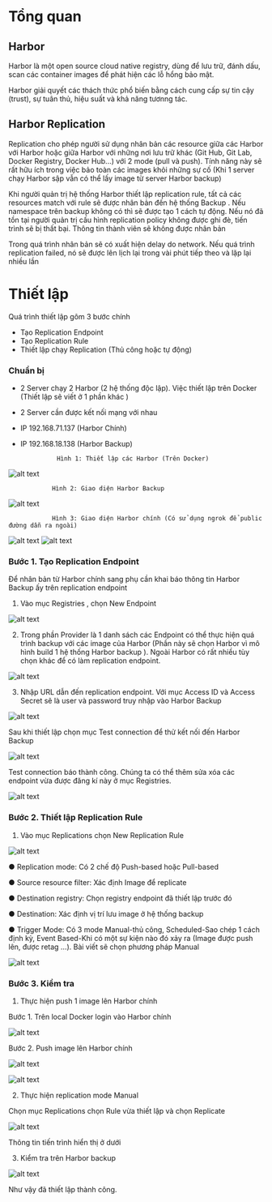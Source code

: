 # Tổng quan 

## Harbor 
Harbor là một open source cloud native registry, dùng để lưu trữ, đánh dấu, scan các container images để phát hiện các lỗ hổng bảo mật.

Harbor giải quyết các thách thức phổ biến bằng cách cung cấp sự tin cậy (trust), sự tuân thủ, hiệu suất và khả năng tươnng tác.

## Harbor Replication
Replication cho phép người sử dụng nhân bản các resource giữa các Harbor với Harbor hoặc giữa Harbor với những nơi lưu trữ khác (Git Hub, Git Lab, Docker Registry, Docker Hub...) với 2 mode (pull và push). Tính năng này sẽ rất hữu ích trong việc bảo toàn các images khỏi những sự cố (Khi 1 server chạy Harbor sập vẫn có thể lấy image từ server Harbor backup) 

Khi người quản trị hệ thống Harbor thiết lập replication rule, tất cả các resources match với rule sẽ được nhân bản đến hệ thống Backup . Nếu namespace trên backup không có thì sẽ được tạo 1 cách tự động. Nếu nó đã tồn tại người quản trị cấu hình replication policy không được ghi đè, tiến trình sẽ bị thất bại. Thông tin thành viên sẽ không được nhân bản


Trong quá trình nhân bản sẽ có xuất hiện delay do network. Nếu quá trình replication failed, nó sẽ được lên lịch lại trong vài phút tiếp theo và lặp lại nhiều lần 

# Thiết lập 

Quá trình thiết lập gôm 3 bước chính 
- Tạo Replication Endpoint 
- Tạo Replication Rule 
- Thiết lập chạy Replication (Thủ công hoặc tự động)

### Chuẩn bị 
- 2 Server chạy 2 Harbor (2 hệ thống độc lập). Việc thiết lập trên Docker (Thiết lập sẽ viết ở 1 phần khác )
- 2 Server cần được kết nối mạng với nhau 
- IP 192.168.71.137 (Harbor Chính)
- IP 192.168.18.138 (Harbor Backup)

				Hình 1: Thiết lập các Harbor (Trên Docker)
![alt text](https://s3-ap-southeast-1.amazonaws.com/kipalog.com/l0uj9ncb1j_image.png)

				Hình 2: Giao diện Harbor Backup 
![alt text](https://s3-ap-southeast-1.amazonaws.com/kipalog.com/58npqgaa2f_image.png)

				Hình 3: Giao diện Harbor chính (Có sử dụng ngrok để public đường dẫn ra ngoài)

![alt text](https://s3-ap-southeast-1.amazonaws.com/kipalog.com/q9afmt4u74_image.png)
![alt text](https://s3-ap-southeast-1.amazonaws.com/kipalog.com/cqwwszcesb_image.png)

### Bước 1. Tạo Replication Endpoint

Để nhân bản từ Harbor chính sang phụ cần khai báo thông tin Harbor Backup ấy trên replication endpoint 

1) Vào mục Registries , chọn New Endpoint

![alt text](https://s3-ap-southeast-1.amazonaws.com/kipalog.com/6hspf2hrzt_image.png)

2) Trong phần Provider là 1 danh sách các Endpoint có thể thực hiện quá trình backup với các image của Harbor (Phần này sẽ chọn Harbor vì mô hình build 1 hệ thống Harbor backup ). Ngoài Harbor có rất nhiều tùy chọn khác để có làm replication endpoint.

![alt text](https://s3-ap-southeast-1.amazonaws.com/kipalog.com/7zads63st3_image.png)

3) Nhập URL dẫn đến replication endpoint. Với mục Access ID và Access Secret sẽ là user và password truy nhập vào Harbor Backup

![alt text](https://s3-ap-southeast-1.amazonaws.com/kipalog.com/ksvfo6uj0v_image.png)

Sau khi thiết lập chọn mục Test connection để thử kết nối đến Harbor Backup

![alt text](https://s3-ap-southeast-1.amazonaws.com/kipalog.com/lbyovtnk6z_image.png)

Test connection báo thành công. Chúng ta có thể thêm sửa xóa các endpoint vừa được đăng kí này ở mục Registries.

![alt text](https://s3-ap-southeast-1.amazonaws.com/kipalog.com/lwos1ex1az_image.png)

### Bước 2. Thiết lập Replication Rule

1) Vào mục Replications chọn New Replication Rule

![alt text](https://s3-ap-southeast-1.amazonaws.com/kipalog.com/jzd01rkcsu_image.png)

●	Replication mode: Có 2 chế độ Push-based hoặc Pull-based 

●	Source resource filter: Xác định Image để replicate

●	Destination registry: Chọn registry endpoint đã thiết lập trước đó 

●	Destination: Xác định vị trí lưu image ở hệ thống backup

●	Trigger Mode: Có 3 mode Manual-thủ công, Scheduled-Sao chép 1 cách định kỳ, Event Based-Khi có một sự kiện nào đó xảy ra (Image được push lên, được retag …). Bài viết sẽ chọn phương pháp Manual

![alt text](https://s3-ap-southeast-1.amazonaws.com/kipalog.com/botspztn2c_image.png)

### Bước 3. Kiểm tra 

1) Thực hiện push 1 image lên Harbor chính 

Bước 1. Trên local Docker login vào Harbor chính 

![alt text](https://s3-ap-southeast-1.amazonaws.com/kipalog.com/phdr2yfxo8_image.png)

Bước 2. Push image lên Harbor chính 

![alt text](https://s3-ap-southeast-1.amazonaws.com/kipalog.com/gwfqcwq0xr_image.png)

![alt text](https://s3-ap-southeast-1.amazonaws.com/kipalog.com/n0ciakh4tr_image.png)

2) Thực hiện replication mode Manual

Chọn mục Replications chọn Rule vừa thiết lập và chọn Replicate

![alt text](https://s3-ap-southeast-1.amazonaws.com/kipalog.com/r6rwcj288m_image.png)

Thông tin tiến trình hiển thị ở dưới 

3) Kiểm tra trên Harbor backup

![alt text](https://s3-ap-southeast-1.amazonaws.com/kipalog.com/dln4y0jn9n_image.png)

Như vậy đã thiết lập thành công.



